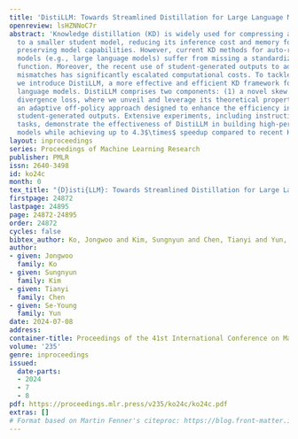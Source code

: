 ```yaml
---
title: 'DistiLLM: Towards Streamlined Distillation for Large Language Models'
openreview: lsHZNNoC7r
abstract: 'Knowledge distillation (KD) is widely used for compressing a teacher model
  to a smaller student model, reducing its inference cost and memory footprint while
  preserving model capabilities. However, current KD methods for auto-regressive sequence
  models (e.g., large language models) suffer from missing a standardized objective
  function. Moreover, the recent use of student-generated outputs to address training-inference
  mismatches has significantly escalated computational costs. To tackle these issues,
  we introduce DistiLLM, a more effective and efficient KD framework for auto-regressive
  language models. DistiLLM comprises two components: (1) a novel skew Kullback-Leibler
  divergence loss, where we unveil and leverage its theoretical properties, and (2)
  an adaptive off-policy approach designed to enhance the efficiency in utilizing
  student-generated outputs. Extensive experiments, including instruction-following
  tasks, demonstrate the effectiveness of DistiLLM in building high-performing student
  models while achieving up to 4.3$\times$ speedup compared to recent KD methods.'
layout: inproceedings
series: Proceedings of Machine Learning Research
publisher: PMLR
issn: 2640-3498
id: ko24c
month: 0
tex_title: "{D}isti{LLM}: Towards Streamlined Distillation for Large Language Models"
firstpage: 24872
lastpage: 24895
page: 24872-24895
order: 24872
cycles: false
bibtex_author: Ko, Jongwoo and Kim, Sungnyun and Chen, Tianyi and Yun, Se-Young
author:
- given: Jongwoo
  family: Ko
- given: Sungnyun
  family: Kim
- given: Tianyi
  family: Chen
- given: Se-Young
  family: Yun
date: 2024-07-08
address:
container-title: Proceedings of the 41st International Conference on Machine Learning
volume: '235'
genre: inproceedings
issued:
  date-parts:
  - 2024
  - 7
  - 8
pdf: https://proceedings.mlr.press/v235/ko24c/ko24c.pdf
extras: []
# Format based on Martin Fenner's citeproc: https://blog.front-matter.io/posts/citeproc-yaml-for-bibliographies/
---
```

